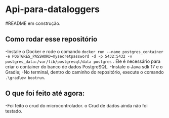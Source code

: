 # Api-para-dataloggers

#README em construção.

Como rodar esse repositório
---
-Instale o Docker e rode o comando `docker run --name postgres_container -e POSTGRES_PASSWORD=mysecretpassword -d -p 5432:5432 -v postgres_data:/var/lib/postgresql/data postgres` . Ele é necessário para criar o container do banco de dados PostgreSQL.
-Instale o Java sdk 17 e o Gradle;
-No terminal, dentro do caminho do repositório, execute o comando `.\gradlew bootrun`.

  O que foi feito até agora:
  ---
  -Foi feito o crud do microcontrolador. o Crud de dados ainda não foi testado.
